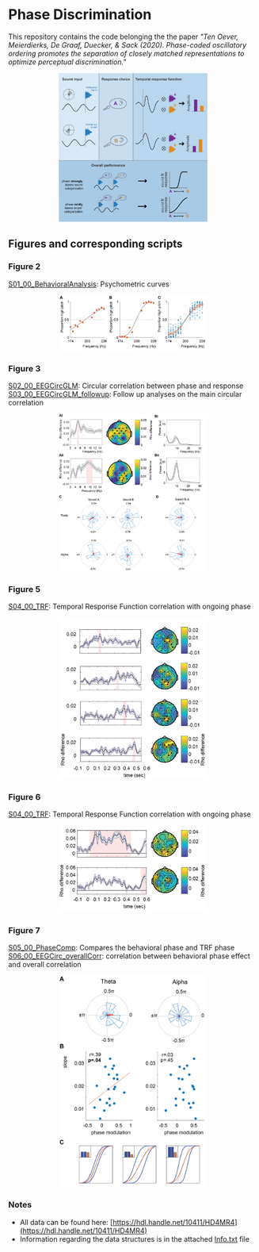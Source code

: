 # Phase Discrimination

This repository contains the code belonging the the paper _"Ten Oever, Meierdierks, De Graaf, Duecker, & Sack (2020). Phase-coded oscillatory ordering promotes the separation of closely matched representations to optimize perceptual discrimination."_<br/>

<p align="center">
  <img src="https://github.com/sannetenoever/2020_phase_discrimination/blob/master/Figures/GraphAb-01.png" alt="Graphical Abstract" width="300"/>
</p>

## Figures and corresponding scripts
### Figure 2
[S01_00_BehavioralAnalysis](./S01_00_BehavioralAnalysis.m): Psychometric curves<br/>

<p align="center">
  <img src="https://github.com/sannetenoever/2020_phase_discrimination/blob/master/Figures/Fig2_Beh-01.png" alt="Figure 2" width="300"/>
</p>

### Figure 3
[S02_00_EEGCircGLM](S02_00_EEGCircGLM.m): Circular correlation between phase and response<br/>
[S03_00_EEGCircGLM_followup](S03_00_EEGCircGLM_followup.m): Follow up analyses on the main circular correlation<br/>

<p align="center">
  <img src="https://github.com/sannetenoever/2020_phase_discrimination/blob/master/Figures/Fig3_CirCorr-01.png"   alt="Figure 3" width="300"/>
</p>

### Figure 5
[S04_00_TRF](./S04_00_TRF.m): Temporal Response Function correlation with ongoing phase<br/>

<p align="center">
  <img src="https://github.com/sannetenoever/2020_phase_discrimination/blob/master/Figures/Fig5_ThetaTRF-01.png"   alt="Figure 5" width="300"/>
</p>

### Figure 6
[S04_00_TRF](./S04_00_TRF.m): Temporal Response Function correlation with ongoing phase<br/>

<p align="center">
  <img src="https://github.com/sannetenoever/2020_phase_discrimination/blob/master/Figures/Fig6_AlphaTRF-01.png"   alt="Figure 6" width="300"/>
</p>

### Figure 7
[S05_00_PhaseComp](./S05_00_PhaseComp.m): Compares the behavioral phase and TRF phase<br/>
[S06_00_EEGCirc_overallCorr](./S06_00_EEGCirc_overallCorr): correlation between behavioral phase effect and overall correlation<br/>

<p align="center">
  <img src="https://github.com/sannetenoever/2020_phase_discrimination/blob/master/Figures/Fig7_OverCor-01.png"   alt="Figure 7" width="300"/>
</p>

### Notes
- All data can be found here: [https://hdl.handle.net/10411/HD4MR4](https://hdl.handle.net/10411/HD4MR4)
- Information regarding the data structures is in the attached [Info.txt](./Info.txt) file
